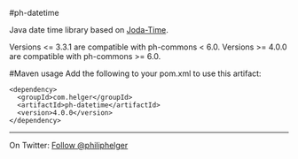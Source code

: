 #ph-datetime

Java date time library based on [Joda-Time](http://www.joda.org/joda-time/).

Versions <= 3.3.1 are compatible with ph-commons < 6.0.
Versions >= 4.0.0 are compatible with ph-commons >= 6.0.

#Maven usage
Add the following to your pom.xml to use this artifact:
```
<dependency>
  <groupId>com.helger</groupId>
  <artifactId>ph-datetime</artifactId>
  <version>4.0.0</version>
</dependency>
```

---

On Twitter: <a href="https://twitter.com/philiphelger">Follow @philiphelger</a>
